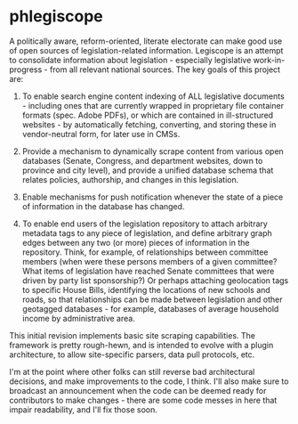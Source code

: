 phlegiscope
===========

A politically aware, reform-oriented, literate electorate can make good
use of open sources of legislation-related information.  Legiscope is
an attempt to consolidate information about legislation - especially
legislative work-in-progress - from all relevant national sources. The
key goals of this project are:

1. To enable search engine content indexing of ALL legislative
documents - including ones that are currently wrapped in proprietary
file container formats (spec. Adobe PDFs), or which are contained in
ill-structured websites - by automatically fetching, converting, and
storing these in vendor-neutral form, for later use in CMSs.

2. Provide a mechanism to dynamically scrape content from various open
databases (Senate, Congress, and department websites, down to province
and city level), and provide a unified database schema that relates
policies, authorship, and changes in this legislation.

3. Enable mechanisms for push notification whenever the state of a
piece of information in the database has changed.

4. To enable end users of the legislation repository to attach
arbitrary metadata tags to any piece of legislation, and define
arbitrary graph edges between any two (or more) pieces of information
in the repository. Think, for example, of relationships between
committee members (when were these persons members of a given
committee?  What items of legislation have reached Senate committees
that were driven by party list sponsorship?)  Or perhaps attaching
geolocation tags to specific House Bills, identifying the locations of
new schools and roads, so that relationships can be made between
legislation and other geotagged databases - for example, databases of
average household income by administrative area.

This initial revision implements basic site scraping capabilities.  The
framework is pretty rough-hewn, and is intended to evolve with a plugin
architecture, to allow site-specific parsers, data pull protocols, etc.

I'm at the point where other folks can still reverse bad architectural
decisions, and make improvements to the code, I think. I'll also make
sure to broadcast an announcement when the code can be deemed ready for
contributors to make changes - there are some code messes in here that
impair readability, and I'll fix those soon.
